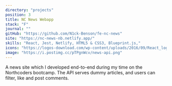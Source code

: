 ```yaml
---
directory: "projects"
position: 3
title: NC News Webapp
stack: "F"
journal: ""
gitHub: "https://github.com/N1ck-Benson/fe-nc-news"
site: "https://nc-news-nb.netlify.app/"
skills: "React, Jest, Netlify, HTML5 & CSS3, Blueprint.js,"
icons: "https://logos-download.com/wp-content/uploads/2016/09/React_logo_logotype_emblem.png,  https://cdn.iconscout.com/icon/free/png-64/jest-3521517-2945020.png, https://cdn.freebiesupply.com/logos/thumbs/1x/netlify-logo.png, htmlCssIcon, https://bestofjs.org/logos/blueprint.svg"
image: "https://i.postimg.cc/pTPgnWcv/news-api.png"
---
```


A news site which I developed end-to-end during my time on the Northcoders bootcamp. The API serves dummy articles, and users can filter, like and post comments.
